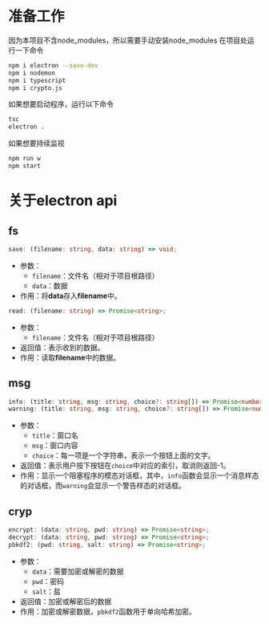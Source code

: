# 准备工作
因为本项目不含node_modules，所以需要手动安装node_modules
在项目处运行一下命令
```bash
npm i electron --save-dev
npm i nodemon
npm i typescript
npm i crypto.js
```
如果想要启动程序，运行以下命令
```bash
tsc
electron .
```
如果想要持续监视
```bash
npm run w
npm start
```

# 关于electron api
## fs
```ts
save: (filename: string, data: string) => void;
```
- 参数：
    - `filename`：文件名（相对于项目根路径）
    - `data`：数据
- 作用：将**data**存入**filename**中。
```ts
read: (filename: string) => Promise<string>;
```
- 参数：
    - `filename`：文件名（相对于项目根路径）
- 返回值：表示收到的数据。
- 作用：读取**filename**中的数据。
## msg
```ts
info: (title: string, msg: string, choice?: string[]) => Promise<number>;
warning: (title: string, msg: string, choice?: string[]) => Promise<number>;
```
- 参数：
    - `title`：窗口名
    - `msg`：窗口内容
    - `choice`：每一项是一个字符串，表示一个按钮上面的文字。
- 返回值：表示用户按下按钮在`choice`中对应的索引，取消则返回-1。
- 作用：显示一个阻塞程序的模态对话框，其中，`info`函数会显示一个消息样态的对话框，而`warning`会显示一个警告样态的对话框。
## cryp
```ts
encrypt: (data: string, pwd: string) => Promise<string>;
decrypt: (data: string, pwd: string) => Promise<string>;
pbkdf2: (pwd: string, salt: string) => Promise<string>;
```
- 参数：
    - `data`：需要加密或解密的数据
    - `pwd`：密码
    - `salt`：盐
- 返回值：加密或解密后的数据
- 作用：加密或解密数据，`pbkdf2`函数用于单向哈希加密。